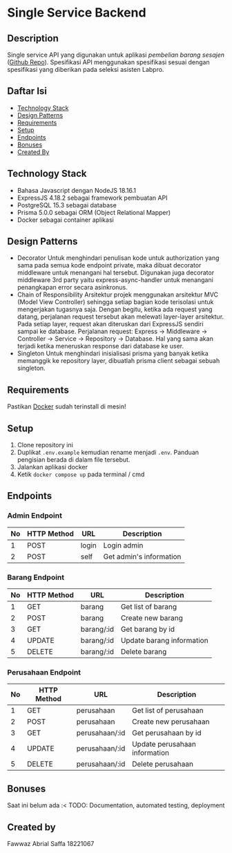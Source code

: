 # Single Service Backend

## Description

Single service API yang digunakan untuk aplikasi *pembelian barang sesajen* ([Github Repo](https://github.com/fawwazabrials)). Spesifikasi API menggunakan spesifikasi sesuai dengan spesifikasi yang diberikan pada seleksi asisten Labpro.

## Daftar Isi
* [Technology Stack](#technology-stack)
* [Design Patterns](#design-patterns)
* [Requirements](#requirements)
* [Setup](#setup)
* [Endpoints](#endpoints)
* [Bonuses](#bonuses)
* [Created By](#created-by)

## Technology Stack
* Bahasa Javascript dengan NodeJS 18.16.1
* ExpressJS 4.18.2 sebagai framework pembuatan API
* PostgreSQL 15.3 sebagai database
* Prisma 5.0.0 sebagai ORM (Object Relational Mapper)
* Docker sebagai container aplikasi

## Design Patterns
* Decorator
Untuk menghindari penulisan kode untuk authorization yang sama pada semua kode endpoint private, maka dibuat decorator middleware untuk menangani hal tersebut. Digunakan juga decorator middleware 3rd party yaitu express-async-handler untuk menangani penangkapan error secara asinkronus.
* Chain of Responsibility
Arsitektur projek menggunakan arsitektur MVC (Model View Controller) sehingga setiap bagian kode terisolasi untuk mengerjakan tugasnya saja. Dengan begitu, ketika ada request yang datang, perjalanan request tersebut akan melewati layer-layer arsitektur. Pada setiap layer, request akan diteruskan dari ExpressJS sendiri sampai ke database. Perjalanan request: Express -> Middleware -> Controller -> Service -> Repository -> Database. Hal yang sama akan terjadi ketika meneruskan response dari database ke user.
* Singleton
Untuk menghindari inisialisasi prisma yang banyak ketika memanggik ke repository layer, dibuatlah prisma client sebagai sebuah singleton.

## Requirements
Pastikan [Docker](https://docs.docker.com/desktop/install/windows-install/) sudah terinstall di mesin!

## Setup
1. Clone repository ini
2. Duplikat `.env.example` kemudian rename menjadi `.env`. Panduan pengisian berada di dalam file tersebut.
3. Jalankan aplikasi docker
4. Ketik `docker compose up` pada terminal / cmd

## Endpoints

### Admin Endpoint
| No | HTTP Method  | URL              | Description                              |
| -- | ------------ | ---------------- | ---------------------------------------- |
| 1  | POST         | login            | Login admin                              |
| 2  | POST         | self             | Get admin's information                  |

### Barang Endpoint
| No | HTTP Method  | URL            | Description                     |
| -- | ------------ | -------------- | ------------------------------- |
| 1  | GET          | barang         | Get list of barang              |
| 2  | POST         | barang         | Create new barang               |
| 3  | GET          | barang/:id     | Get barang by id                |
| 4  | UPDATE       | barang/:id     | Update barang information       |
| 5  | DELETE       | barang/:id     | Delete barang                   |


### Perusahaan Endpoint
| No | HTTP Method  | URL                | Description                         |
| -- | ------------ | ------------------ | ----------------------------------- |
| 1  | GET          | perusahaan         | Get list of perusahaan              |
| 2  | POST         | perusahaan         | Create new perusahaan               |
| 3  | GET          | perusahaan/:id     | Get perusahaan by id                |
| 4  | UPDATE       | perusahaan/:id     | Update perusahaan information       |
| 5  | DELETE       | perusahaan/:id     | Delete perusahaan                   |

## Bonuses
Saat ini belum ada :<
TODO: Documentation, automated testing, deployment

## Created by
Fawwaz Abrial Saffa
18221067